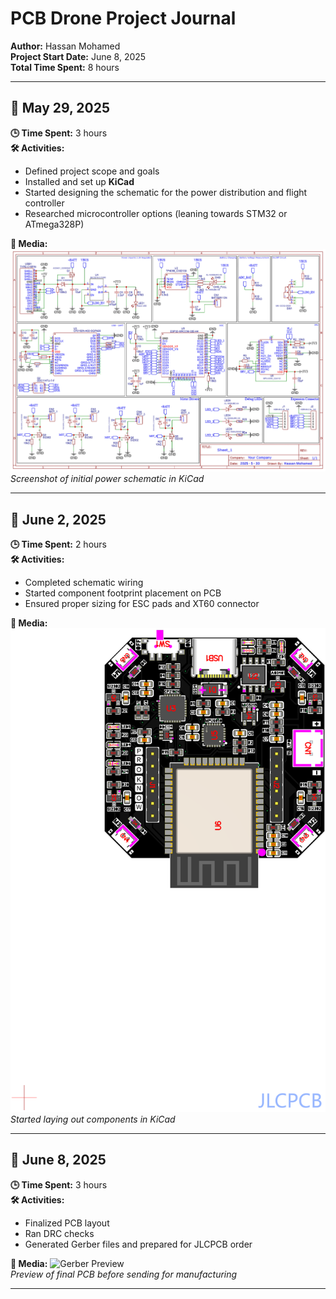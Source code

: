 # PCB Drone Project Journal

**Author:** Hassan Mohamed  
**Project Start Date:** June 8, 2025  
**Total Time Spent:** 8 hours

---

## 📅 May 29, 2025

**🕒 Time Spent:** 3 hours  
**🛠️ Activities:**
- Defined project scope and goals  
- Installed and set up **KiCad**  
- Started designing the schematic for the power distribution and flight controller  
- Researched microcontroller options (leaning towards STM32 or ATmega328P)  

**📸 Media:**
![Initial Schematic](Schematic_ESP32-Drone.jpg)  
*Screenshot of initial power schematic in KiCad*

---

## 📅 June 2, 2025

**🕒 Time Spent:** 2 hours  
**🛠️ Activities:**
- Completed schematic wiring  
- Started component footprint placement on PCB  
- Ensured proper sizing for ESC pads and XT60 connector  

**📸 Media:**
![PCB Layout](PCB_Top.png)  
*Started laying out components in KiCad*

---

## 📅 June 8, 2025

**🕒 Time Spent:** 3 hours  
**🛠️ Activities:**
- Finalized PCB layout  
- Ran DRC checks  
- Generated Gerber files and prepared for JLCPCB order  

**📸 Media:**
![Gerber Preview](3D_View.jpg)  
*Preview of final PCB before sending for manufacturing*

---
